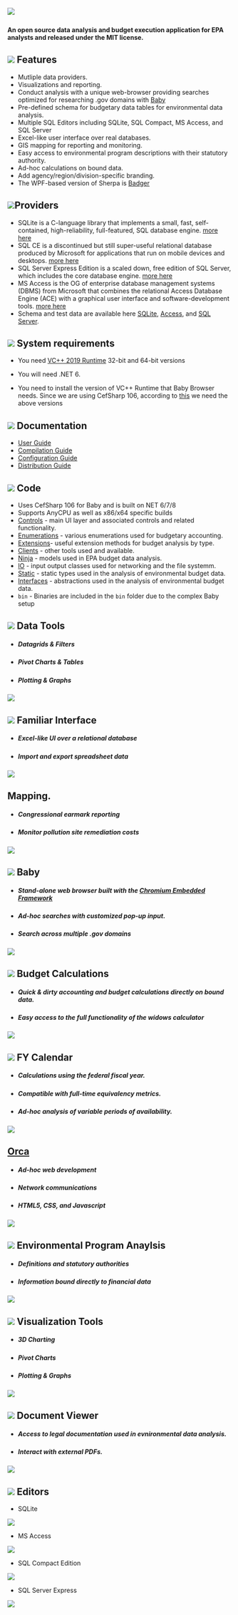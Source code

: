 ## ﻿![](https://github.com/KarmaScripter/Sherpa/blob/main/Resources/Assets/GitHubImages/Sherpa.png)

#### An open source data analysis and budget execution application for EPA analysts and released under the MIT license.

## ![](https://github.com/KarmaScripter/Sherpa/blob/main/Resources/Assets/GitHubImages/features.png)  Features

- Mutliple data providers.
- Visualizations and reporting.
- Conduct analysis with a unique web-browser providing searches optimized for researching .gov domains with [Baby](https://github.com/KarmaScripter/Baby/blob/main/README.md)
- Pre-defined schema for budgetary data tables for environmental data analysis.
- Multiple SQL Editors including SQLite, SQL Compact, MS Access, and SQL Server
- Excel-like user interface over real databases.
- GIS mapping for reporting and monitoring.
- Easy access to environmental program descriptions with their statutory authority.
- Ad-hoc calculations on bound data.
- Add agency/region/division-specific branding.
- The WPF-based version of Sherpa is [Badger](https://github.com/KarmaScripter/Badger)

## ![](https://github.com/KarmaScripter/Sherpa/blob/main/Resources/Assets/GitHubImages/Providers.png)Providers

- SQLite is a C-language library that implements a small, fast, self-contained, high-reliability, full-featured, SQL database engine. [more here](https://sqlite.org/index.html) 
- SQL CE is a discontinued but still super-useful relational database produced by Microsoft for applications that run on mobile devices and desktops. [more here](https://www.microsoft.com/en-us/download/details.aspx?id=30709)
- SQL Server Express Edition is a scaled down, free edition of SQL Server, which includes the core database engine. [more here](https://www.microsoft.com/en-us/download/details.aspx?id=101064)
- MS Access is the OG of enterprise database management systems (DBMS) from Microsoft that combines the relational Access Database Engine (ACE) with a graphical user interface and software-development tools. [more here](https://www.microsoft.com/en-us/microsoft-365/access)
- Schema and test data are available here [SQLite](https://drive.google.com/file/d/1K4LzLdASjQa6YeMvDKHyw1nMvsEfHMEy/view?usp=sharing), [Access](https://drive.google.com/file/d/1OOh_DXgl58uUu6I0M9c0v7tDRE-bRyAG/view?usp=sharing), and [SQL Server](https://drive.google.com/file/d/1seOhQiv7F2PGDchmKhD-xXdiJSvh2Sv0/view?usp=sharing).


## ![](https://github.com/KarmaScripter/Sherpa/blob/main/Resources/Assets/GitHubImages/system_requirements.png)  System requirements

- You need [VC++ 2019 Runtime](https://aka.ms/vs/17/release/vc_redist.x64.exe) 32-bit and 64-bit versions

- You will need .NET 6.

- You need to install the version of VC++ Runtime that Baby Browser needs. Since we are using CefSharp 106, according to [this](https://github.com/cefsharp/CefSharp/#release-branches) we need the above versions


## ![](https://github.com/KarmaScripter/Sherpa/blob/main/Resources/Assets/GitHubImages/documentation.png) Documentation

- [User Guide](Resources/Github/Users.md)
- [Compilation Guide](Resources/Github/Compilation.md)
- [Configuration Guide](Resources/Github/Configuration.md)
- [Distribution Guide](Resources/Github/Distribution.md)


## ![](https://github.com/KarmaScripter/Sherpa/blob/main/Resources/Assets/GitHubImages/csharp.png) Code

- Uses CefSharp 106 for Baby and is built on NET 6/7/8
- Supports AnyCPU as well as x86/x64 specific builds
- [Controls](https://github.com/KarmaScripter/Sherpa/tree/main/Controls) - main UI layer and associated controls and related functionality.
- [Enumerations](https://github.com/KarmaScripter/Sherpa/tree/main/Enumerations) - various enumerations used for budgetary accounting.
- [Extensions](https://github.com/KarmaScripter/Sherpa/tree/main/Extensions)- useful extension methods for budget analysis by type.
- [Clients](https://github.com/KarmaScripter/Sherpa/tree/main/Clients) - other tools used and available.
- [Ninja](https://github.com/KarmaScripter/Sherpa/tree/main/Ninja) - models used in EPA budget data analysis.
- [IO](https://github.com/KarmaScripter/Sherpa/tree/main/IO) - input output classes used for networking and the file systemm.
- [Static](https://github.com/KarmaScripter/Sherpa/tree/main/Static) - static types used in the analysis of environmental budget data.
- [Interfaces](https://github.com/KarmaScripter/Sherpa/tree/main/Interfaces) - abstractions used in the analysis of environmental budget data.
- `bin` - Binaries are included in the `bin` folder due to the complex Baby setup 

## ![](https://github.com/KarmaScripter/Sherpa/blob/main/Resources/Assets/GitHubImages/tools.png) Data Tools
- ##### Datagrids & Filters
- ##### Pivot Charts & Tables
- ##### Plotting & Graphs
![](https://github.com/KarmaScripter/Sherpa/blob/main/Resources/Assets/GitHubImages/Datagrid.gif)

## ![](https://github.com/KarmaScripter/Sherpa/blob/main/Resources/Assets/GitHubImages/excel.png) Familiar Interface
- ##### Excel-like UI over a relational database
- ##### Import and export spreadsheet data
![](https://github.com/KarmaScripter/Sherpa/blob/main/Resources/Assets/GitHubImages/ExcelUserInterface.gif)

## Mapping.
- ##### Congressional earmark reporting
- ##### Monitor pollution site remediation costs
![](https://github.com/KarmaScripter/Sherpa/blob/main/Resources/Assets/GitHubImages/Map.gif)

## ![](https://github.com/KarmaScripter/Sherpa/blob/main/Resources/Assets/GitHubImages/web.png) Baby
- ##### Stand-alone web browser built with the [Chromium Embedded Framework](https://en.wikipedia.org/wiki/Chromium_Embedded_Framework)
- ##### Ad-hoc searches with customized pop-up input.
- ##### Search across multiple .gov domains
![](https://github.com/KarmaScripter/Baby/blob/main/Properties/Images/Overview.gif)

## ![](https://github.com/KarmaScripter/Sherpa/blob/main/Resources/Assets/GitHubImages/Calculation.png) Budget Calculations
- ##### Quick & dirty accounting and budget calculations directly on bound data.
- ##### Easy access to the full functionality of the widows calculator

![](https://github.com/KarmaScripter/Sherpa/blob/main/Resources/Assets/GitHubImages/Calculator.gif)

## ![](https://github.com/KarmaScripter/Sherpa/blob/main/Resources/Assets/GitHubImages/calendar.png) FY Calendar
- ##### Calculations using the federal fiscal year. 
- ##### Compatible with full-time equivalency metrics.
- ##### Ad-hoc analysis of variable periods of availability.
![](https://github.com/KarmaScripter/Sherpa/blob/main/Resources/Assets/GitHubImages/FiscalYear.gif)

## [Orca](https://github.com/KarmaScripter/Orca)
- ##### Ad-hoc web development
- ##### Network communications
- ##### HTML5, CSS, and Javascript
  
![](https://github.com/KarmaScripter/Orca/blob/main/etc/github/Overview.gif)
   
## ![](https://github.com/KarmaScripter/Sherpa/blob/main/Resources/Assets/GitHubImages/epa.png) Environmental Program Anaylsis
- ##### Definitions and statutory authorities
- ##### Information bound directly to financial data

![](https://github.com/KarmaScripter/Sherpa/blob/main/Resources/Assets/GitHubImages/EnvironmentalPrograms.gif)

##  ![](https://github.com/KarmaScripter/Sherpa/blob/main/Resources/Assets/GitHubImages/tools.png) Visualization Tools
- ##### 3D Charting
- ##### Pivot Charts
- ##### Plotting & Graphs
  
![](https://github.com/KarmaScripter/Sherpa/blob/main/Resources/Assets/GitHubImages/Charts.gif)


## ![](https://github.com/KarmaScripter/Sherpa/blob/main/Resources/Assets/GitHubImages/document.png) Document Viewer
- ##### Access to legal documentation used in evnironmental data analysis.
- ##### Interact with external PDFs.
![](https://github.com/KarmaScripter/Sherpa/blob/main/Resources/Assets/GitHubImages/Guidance.gif)



## ![](https://github.com/KarmaScripter/Sherpa/blob/main/Resources/Assets/GitHubImages/sql.png)  Editors

- SQLite

![](https://github.com/KarmaScripter/Sherpa/blob/main/Resources/Assets/GitHubImages/SQLite.gif)

- MS Access

![](https://github.com/KarmaScripter/Sherpa/blob/main/Resources/Assets/GitHubImages/Access.gif)

- SQL Compact Edition

![](https://github.com/KarmaScripter/Sherpa/blob/main/Resources/Assets/GitHubImages/SqlCe.gif)

- SQL Server Express

![](https://github.com/KarmaScripter/Sherpa/blob/main/Resources/Assets/GitHubImages/SqlServer.gif)





